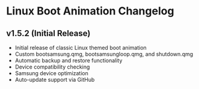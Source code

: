 # Linux Boot Animation Changelog

## v1.5.2 (Initial Release)
- Initial release of classic Linux themed boot animation
- Custom bootsamsung.qmg, bootsamsungloop.qmg, and shutdown.qmg
- Automatic backup and restore functionality
- Device compatibility checking
- Samsung device optimization
- Auto-update support via GitHub
